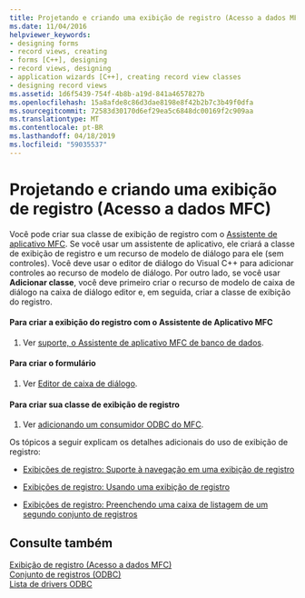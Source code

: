 ```yaml
---
title: Projetando e criando uma exibição de registro (Acesso a dados MFC)
ms.date: 11/04/2016
helpviewer_keywords:
- designing forms
- record views, creating
- forms [C++], designing
- record views, designing
- application wizards [C++], creating record view classes
- designing record views
ms.assetid: 1d6f5439-754f-4b8b-a19d-841a4657827b
ms.openlocfilehash: 15a8afde8c86d3dae8198e8f42b2b7c3b49f0dfa
ms.sourcegitcommit: 72583d30170d6ef29ea5c6848dc00169f2c909aa
ms.translationtype: MT
ms.contentlocale: pt-BR
ms.lasthandoff: 04/18/2019
ms.locfileid: "59035537"
---
```

# <a name="designing-and-creating-a-record-view--mfc-data-access"></a>Projetando e criando uma exibição de registro (Acesso a dados MFC)

Você pode criar sua classe de exibição de registro com o [Assistente de aplicativo MFC](../mfc/reference/database-support-mfc-application-wizard.md). Se você usar um assistente de aplicativo, ele criará a classe de exibição de registro e um recurso de modelo de diálogo para ele (sem controles). Você deve usar o editor de diálogo do Visual C++ para adicionar controles ao recurso de modelo de diálogo. Por outro lado, se você usar **Adicionar classe**, você deve primeiro criar o recurso de modelo de caixa de diálogo na caixa de diálogo editor e, em seguida, criar a classe de exibição do registro.

#### <a name="to-create-your-record-view-with-the-mfc-application-wizard"></a>Para criar a exibição do registro com o Assistente de Aplicativo MFC

1. Ver [suporte, o Assistente de aplicativo MFC de banco de dados](../mfc/reference/database-support-mfc-application-wizard.md).

#### <a name="to-design-your-form"></a>Para criar o formulário

1. Ver [Editor de caixa de diálogo](../windows/dialog-editor.md).

#### <a name="to-create-your-record-view-class"></a>Para criar sua classe de exibição de registro

1. Ver [adicionando um consumidor ODBC do MFC](../mfc/reference/adding-an-mfc-odbc-consumer.md).

Os tópicos a seguir explicam os detalhes adicionais do uso de exibição de registro:

- [Exibições de registro: Suporte à navegação em uma exibição de registro](../data/supporting-navigation-in-a-record-view-mfc-data-access.md)

- [Exibições de registro: Usando uma exibição de registro](../data/using-a-record-view-mfc-data-access.md)

- [Exibições de registro: Preenchendo uma caixa de listagem de um segundo conjunto de registros](../data/filling-a-list-box-from-a-second-recordset-mfc-data-access.md)

## <a name="see-also"></a>Consulte também

[Exibição de registro (Acesso a dados MFC)](../data/record-views-mfc-data-access.md)<br/>
[Conjunto de registros (ODBC)](../data/odbc/recordset-odbc.md)<br/>
[Lista de drivers ODBC](../data/odbc/odbc-driver-list.md)